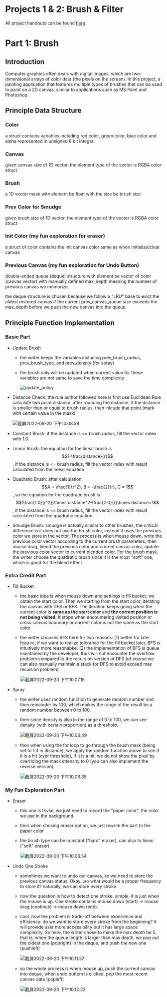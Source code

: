 # Projects 1 & 2: Brush & Filter

All project handouts can be found [here](https://browncsci1230.github.io/projects).



# Part 1: Brush

## Introduction

Computer graphics often deals with digital images, which are two-dimensional arrays of color data (the pixels on the screen). In this project, a painting application that features multiple types of brushes that can be used to paint on a 2D canvas, similar to applications such as MS Paint and Photoshop.



## Principle Data Structure

### Color

a struct contains variables including red color, green color, blue color and alpha represented in unsigned 8 bit integer.

### Canvas

given canvas size of 1D vector, the element type of the vector is RGBA color struct

### Brush

a 1D vector mask with element be float with the size be brush size

### Prev Color for Smudge

given brush size of 1D vector, the element type of the vector is RGBA color struct

### Init Color (my fun exploration for eraser)

a struct of color contains the init canvas color same as when initialize/clear canvas

### Previous Canvas (my fun exploration for Undo Button)

double-ended queue (deque) structure with element be vector of color (canvas vector) with manually defined max_depth meaning the number of previous canvas we memorize.

the deque structure is chosen because we follow a "LRU" base to evict the oldest restored canvas if the current prev_canvas_queue size exceeds the max_depth before we push the new canvas into the queue.





## Principle Function Implementation

### Basic Part

- Update Brush

  - the writer keeps the variables including prev_brush_radius, prev_brush_type, and prev_density (for spray)

  - the brush only will be updated when current value for these variables are not same to save the time complexity

    ![update_policy](./report_images/update_policy.png)

- Distance Check: the rule author followed here is first use Euclidean Rule calculate two point distance, after rounding the distance, if the distance is smaller than or equal to brush radius, then inlcude that point (mark with certain value in the mask)

  ![截屏2022-09-20 下午10.08.58](./report_images/get_distance.png)

- Constant Brush: if the distance is <= brush radius, fill the vector index with 1.0.

  

- Linear Brush: the equation for the linear brush is $$1-\frac{distance}{r}$$, if the distance is <= brush radius, fill the vector index with result calculated from the linear equation.

- Quadratic Brush: after calculation, $$A = \frac{1}{r^2}, B = -\frac{2}{r}, C = 1$$, so the equation for the quadratic brush is $$(\frac{1.0}{r^2})\times distance^2-\frac{2.0}{r}\times distance+1$$, if the distance is <= brush radius, fill the vector index with result calculated from the quadratic equation.

- Smudge Brush: smudge is actually similar to other brushes, the critical difference is it does not use the brush color, instead it uses the previous color we store in the vector. The process is when mouse down,  write the previous color vector according to the current brush parameters; then mouse drag, blend the previous color and current canvas color, update the previous color vector to current blended color. For the brush mask, the writer choose the quadratic brush since it is the most "soft" one, which is good for the blend effect.

### Extra Credit Part

- Fill Bucket

  - the basic idea is when mouse down and settings is fill bucket, we obtain the start color. Then we starting from the start color, iterating the canvas with DFS or BFS. The iteration keeps going when the current color is **same as the start color** and **the current position is not being visited**. It stops when encountering visited position or cross canvas boundary or current color is not the same as the start color

  - the writer chooses BFS here for two reasons: (1) better for later feature, if we want to realize tolerance for the fill bucket later, BFS is intuitively more reasonabke. (2) the implementation of BFS is queue maintained by the developer, thus will not encounter the overflow problem compared to the recursion version of DFS (of course we can also manually maintain a stack for DFS to avoid exceed max recuision problem)

    ![截屏2022-09-20 下午10.07.15](./report_images/fill_bucket.png)

- Spray

  - the writer uses random function to generate random number and then remainder by 100, which makes the range of the result be a random number between 0 to 100. 

  - then since density is also in the range of 0 to 100, we can see density (with certain proportion) as a threshold.

    ![截屏2022-09-20 下午10.06.49](./report_images/spray_random.png)

  - then when using the for loop to go through the brush mask (being set to 1 if in distance), we apply the random function above to see if it is a hit (over threshold), if it is a hit, we do not show the pixel by overriding the mask intensity to 0 (you can also implement the reverse version)

    ![截屏2022-09-20 下午10.06.35](./report_images/brush_spray.png)

### My Fun Exploration Part

- Eraser

  - this one is trivial, we just need to record the "paper color", the color we use in the background

  - then when chosing eraser option, we just rewrite the part to the paper color

  - the brush type can be constant ("hard" eraser), can also to linear ("soft" eraser)

    ![截屏2022-09-20 下午10.06.54](./report_images/brush_eraser.png)

- Undo One Stroke

  - sometimes we want to undo our canvas, so we need to store the previous canvas status. Okay...so what  would be a proper frequency to store it? naturally, we can store every stroke.

  - now the question is how to detect one stroke, simple, it is just when the mouse is up. One stroke contains mouse down (start) -> mouse drag (continue) -> mouse down (end).

  - cool, now the problem is trade-off between experience and efficiency: do we want to store every stroke from the beginning? it will provide user more accessibility but it has large space complexity. So here, the writer chose to make the max depth be 5, that is, when the queue length is larger than max depth, we pop out the oldest one (popright) in the deque, and push the new one (pushleft)

    ![截屏2022-09-20 下午10.11.57](./report_images/mouse_up.png)

  - so the whole process is when mouse up, push the current canvas into deque, when undo buttom is clicked, pop the most recent canvas data (popleft)

    ![截屏2022-09-20 下午10.12.23](./report_images/prev_canvas.png)



